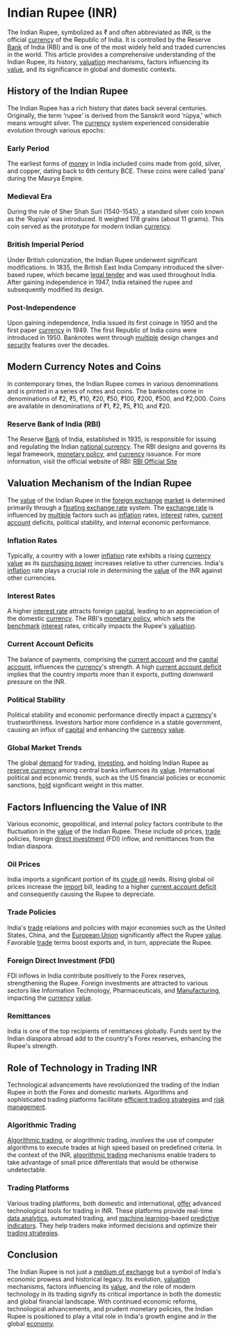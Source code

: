 # Indian Rupee (INR)

The Indian Rupee, symbolized as ₹ and often abbreviated as INR, is the official [currency](../c/currency.md) of the Republic of India. It is controlled by the Reserve [Bank](../b/bank.md) of India (RBI) and is one of the most widely held and traded currencies in the world. This article provides a comprehensive understanding of the Indian Rupee, its history, [valuation](../v/valuation.md) mechanisms, factors influencing its [value](../v/value.md), and its significance in global and domestic contexts.

## History of the Indian Rupee

The Indian Rupee has a rich history that dates back several centuries. Originally, the term ‘rupee’ is derived from the Sanskrit word ‘rūpya,’ which means wrought silver. The [currency](../c/currency.md) system experienced considerable evolution through various epochs:

### Early Period

The earliest forms of [money](../m/money.md) in India included coins made from gold, silver, and copper, dating back to 6th century BCE. These coins were called ‘pana’ during the Maurya Empire.

### Medieval Era

During the rule of Sher Shah Suri (1540-1545), a standard silver coin known as the ‘Rupiya’ was introduced. It weighed 178 grains (about 11 grams). This coin served as the prototype for modern Indian [currency](../c/currency.md).

### British Imperial Period

Under British colonization, the Indian Rupee underwent significant modifications. In 1835, the British East India Company introduced the silver-based rupee, which became [legal tender](../l/legal_tender.md) and was used throughout India. After gaining independence in 1947, India retained the rupee and subsequently modified its design.

### Post-Independence

Upon gaining independence, India issued its first coinage in 1950 and the first paper [currency](../c/currency.md) in 1949. The first Republic of India coins were introduced in 1950. Banknotes went through [multiple](../m/multiple.md) design changes and [security](../s/security.md) features over the decades.

## Modern Currency Notes and Coins

In contemporary times, the Indian Rupee comes in various denominations and is printed in a series of notes and coins. The banknotes come in denominations of ₹2, ₹5, ₹10, ₹20, ₹50, ₹100, ₹200, ₹500, and ₹2,000. Coins are available in denominations of ₹1, ₹2, ₹5, ₹10, and ₹20.

### Reserve Bank of India (RBI)

The Reserve [Bank](../b/bank.md) of India, established in 1935, is responsible for issuing and regulating the Indian [national currency](../n/national_currency.md). The RBI designs and governs its legal framework, [monetary policy](../m/monetary_policy.md), and [currency](../c/currency.md) issuance. For more information, visit the official website of RBI: [RBI Official Site](https://www.rbi.org.in/)

## Valuation Mechanism of the Indian Rupee

The [value](../v/value.md) of the Indian Rupee in the [foreign exchange](../f/foreign_exchange.md) [market](../m/market.md) is determined primarily through a [floating exchange rate](../f/floating_exchange_rate.md) system. The [exchange rate](../e/exchange_rate.md) is influenced by [multiple](../m/multiple.md) factors such as [inflation](../i/inflation.md) rates, [interest](../i/interest.md) rates, [current account](../c/current_account.md) deficits, political stability, and internal economic performance.

### Inflation Rates

Typically, a country with a lower [inflation](../i/inflation.md) rate exhibits a rising [currency](../c/currency.md) [value](../v/value.md) as its [purchasing power](../p/purchasing_power.md) increases relative to other currencies. India's [inflation](../i/inflation.md) rate plays a crucial role in determining the [value](../v/value.md) of the INR against other currencies.

### Interest Rates

A higher [interest rate](../i/interest_rate.md) attracts foreign [capital](../c/capital.md), leading to an appreciation of the domestic [currency](../c/currency.md). The RBI's [monetary policy](../m/monetary_policy.md), which sets the [benchmark](../b/benchmark.md) [interest](../i/interest.md) rates, critically impacts the Rupee's [valuation](../v/valuation.md).

### Current Account Deficits

The balance of payments, comprising the [current account](../c/current_account.md) and the [capital account](../c/capital_account.md), influences the [currency](../c/currency.md)'s strength. A high [current account deficit](../c/current_account_deficit.md) implies that the country imports more than it exports, putting downward pressure on the INR.

### Political Stability

Political stability and economic performance directly impact a [currency](../c/currency.md)'s trustworthiness. Investors harbor more confidence in a stable government, causing an influx of [capital](../c/capital.md) and enhancing the [currency](../c/currency.md) [value](../v/value.md).

### Global Market Trends

The global [demand](../d/demand.md) for trading, [investing](../i/investing.md), and holding Indian Rupee as [reserve currency](../r/reserve_currency.md) among central banks influences its [value](../v/value.md). International political and economic trends, such as the US financial policies or economic sanctions, [hold](../h/hold.md) significant weight in this matter.

## Factors Influencing the Value of INR

Various economic, geopolitical, and internal policy factors contribute to the fluctuation in the [value](../v/value.md) of the Indian Rupee. These include oil prices, [trade](../t/trade.md) policies, foreign [direct investment](../d/direct_investment.md) (FDI) inflow, and remittances from the Indian diaspora.

### Oil Prices

India imports a significant portion of its [crude oil](../c/crude_oil.md) needs. Rising global oil prices increase the [import](../i/import.md) bill, leading to a higher [current account deficit](../c/current_account_deficit.md) and consequently causing the Rupee to depreciate.

### Trade Policies

India's [trade](../t/trade.md) relations and policies with major economies such as the United States, China, and the [European Union](../e/european_union_(eu).md) significantly affect the Rupee [value](../v/value.md). Favorable [trade](../t/trade.md) terms boost exports and, in turn, appreciate the Rupee.

### Foreign Direct Investment (FDI)

FDI inflows in India contribute positively to the Forex reserves, strengthening the Rupee. Foreign investments are attracted to various sectors like Information Technology, Pharmaceuticals, and [Manufacturing](../m/manufacturing.md), impacting the [currency](../c/currency.md) [value](../v/value.md).

### Remittances

India is one of the top recipients of remittances globally. Funds sent by the Indian diaspora abroad add to the country's Forex reserves, enhancing the Rupee's strength.

## Role of Technology in Trading INR

Technological advancements have revolutionized the trading of the Indian Rupee in both the Forex and domestic markets. Algorithms and sophisticated trading platforms facilitate [efficient trading strategies](../e/efficient_trading_strategies.md) and [risk management](../r/risk_management.md).

### Algorithmic Trading

[Algorithmic trading](../a/accountability.md), or alogrithmic trading, involves the use of computer algorithms to execute trades at high speed based on predefined criteria. In the context of the INR, [algorithmic trading](../a/accountability.md) mechanisms enable traders to take advantage of small price differentials that would be otherwise undetectable.

### Trading Platforms

Various trading platforms, both domestic and international, [offer](../o/offer.md) advanced technological tools for trading in INR. These platforms provide real-time [data analytics](../d/data_analytics.md), automated trading, and [machine learning](../m/machine_learning.md)-based [predictive indicators](../p/predictive_indicators.md). They help traders make informed decisions and optimize their [trading strategies](../t/trading_strategies.md).

## Conclusion

The Indian Rupee is not just a [medium of exchange](../m/medium_of_exchange.md) but a symbol of India's economic prowess and historical legacy. Its evolution, [valuation](../v/valuation.md) mechanisms, factors influencing its [value](../v/value.md), and the role of modern technology in its trading signify its critical importance in both the domestic and global financial landscape. With continued economic reforms, technological advancements, and prudent monetary policies, the Indian Rupee is positioned to play a vital role in India's growth engine and in the global [economy](../e/economy.md).